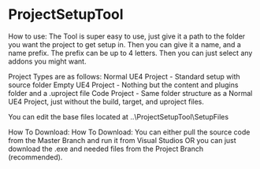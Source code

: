 # ProjectSetupTool

How to use:
The Tool is super easy to use, just give it a path to the folder you want the project to get setup in.
Then you can give it a name, and a name prefix. The prefix can be up to 4 letters.
Then you can just select any addons you might want.

Project Types are as follows:
Normal UE4 Project - Standard setup with source folder
Empty UE4 Project - Nothing but the content and plugins folder and a .uproject file
Code Project - Same folder structure as a Normal UE4 Project, just without the build, target, and uproject files.

You can edit the base files located at ..\ProjectSetupTool\SetupFiles

How To Download:
How To Download: You can either pull the source code from the Master Branch and run it from Visual Studios OR you can just download the .exe and needed files from the Project Branch (recommended).
